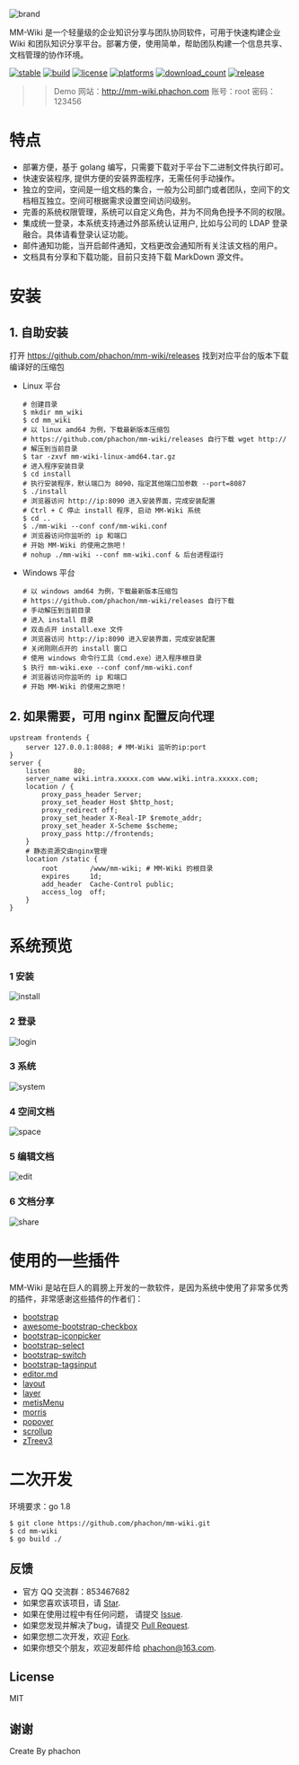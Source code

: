 ![brand](./static/images/logo_sm.png)

MM-Wiki 是一个轻量级的企业知识分享与团队协同软件，可用于快速构建企业 Wiki 和团队知识分享平台。部署方便，使用简单，帮助团队构建一个信息共享、文档管理的协作环境。

[![stable](https://img.shields.io/badge/stable-stable-green.svg)](https://github.com/phachon/mm-wiki/) 
[![build](https://img.shields.io/shippable/5444c5ecb904a4b21567b0ff.svg)](https://travis-ci.org/phachon/mm-wiki)
[![license](http://img.shields.io/badge/license-MIT-red.svg?style=flat)](https://raw.githubusercontent.com/phachon/mm-wiki/master/LICENSE)
[![platforms](https://img.shields.io/badge/platform-All-yellow.svg?style=flat)]()
[![download_count](https://img.shields.io/github/downloads/phachon/mm-wiki/total.svg?style=plastic)](https://github.com/phachon/mm-wiki/releases) 
[![release](https://img.shields.io/github/release/phachon/mm-wiki.svg?style=flat)](https://github.com/phachon/mm-wiki/releases) 

>> Demo 网站：http://mm-wiki.phachon.com 账号：root 密码：123456

# 特点
- 部署方便，基于 golang 编写，只需要下载对于平台下二进制文件执行即可。
- 快速安装程序, 提供方便的安装界面程序，无需任何手动操作。
- 独立的空间，空间是一组文档的集合，一般为公司部门或者团队，空间下的文档相互独立。空间可根据需求设置空间访问级别。
- 完善的系统权限管理，系统可以自定义角色，并为不同角色授予不同的权限。
- 集成统一登录，本系统支持通过外部系统认证用户, 比如与公司的 LDAP 登录融合。具体请看登录认证功能。
- 邮件通知功能，当开启邮件通知，文档更改会通知所有关注该文档的用户。
- 文档具有分享和下载功能，目前只支持下载 MarkDown 源文件。

# 安装
## 1. 自助安装

打开 https://github.com/phachon/mm-wiki/releases 找到对应平台的版本下载编译好的压缩包

- Linux 平台

    ```
    # 创建目录
    $ mkdir mm_wiki
    $ cd mm_wiki
    # 以 linux amd64 为例，下载最新版本压缩包
    # https://github.com/phachon/mm-wiki/releases 自行下载 wget http://
    # 解压到当前目录
    $ tar -zxvf mm-wiki-linux-amd64.tar.gz
    # 进入程序安装目录
    $ cd install
    # 执行安装程序，默认端口为 8090，指定其他端口加参数 --port=8087
    $ ./install
    # 浏览器访问 http://ip:8090 进入安装界面，完成安装配置
    # Ctrl + C 停止 install 程序, 启动 MM-Wiki 系统
    $ cd ..
    $ ./mm-wiki --conf conf/mm-wiki.conf
    # 浏览器访问你监听的 ip 和端口
    # 开始 MM-Wiki 的使用之旅吧！
    # nohup ./mm-wiki --conf mm-wiki.conf & 后台进程运行
    ```

- Windows 平台

    ```
    # 以 windows amd64 为例，下载最新版本压缩包
    # https://github.com/phachon/mm-wiki/releases 自行下载
    # 手动解压到当前目录
    # 进入 install 目录
    # 双击点开 install.exe 文件
    # 浏览器访问 http://ip:8090 进入安装界面，完成安装配置
    # 关闭刚刚点开的 install 窗口
    # 使用 windows 命令行工具（cmd.exe）进入程序根目录
    $ 执行 mm-wiki.exe --conf conf/mm-wiki.conf
    # 浏览器访问你监听的 ip 和端口
    # 开始 MM-Wiki 的使用之旅吧！
    ```

## 2. 如果需要，可用 nginx 配置反向代理
```
upstream frontends {
    server 127.0.0.1:8088; # MM-Wiki 监听的ip:port
}
server {
    listen      80;
    server_name wiki.intra.xxxxx.com www.wiki.intra.xxxxx.com;
    location / {
        proxy_pass_header Server;
        proxy_set_header Host $http_host;
        proxy_redirect off;
        proxy_set_header X-Real-IP $remote_addr;
        proxy_set_header X-Scheme $scheme;
        proxy_pass http://frontends;
    }
    # 静态资源交由nginx管理
    location /static {
        root        /www/mm-wiki; # MM-Wiki 的根目录
        expires     1d;
        add_header  Cache-Control public;
        access_log  off;
    }
}
```

# 系统预览

### 1 安装
![install](./static/images/preview/install.png)
### 2 登录
![login](./static/images/preview/login.png)
### 3 系统
![system](./static/images/preview/system.png)
### 4 空间文档
![space](./static/images/preview/space.png)
### 5 编辑文档
![edit](./static/images/preview/edit.png)
### 6 文档分享
![share](./static/images/preview/share.png)

# 使用的一些插件

MM-Wiki 是站在巨人的肩膀上开发的一款软件，是因为系统中使用了非常多优秀的插件，非常感谢这些插件的作者们：

- [bootstrap](https://github.com/twbs/bootstrap)
- [awesome-bootstrap-checkbox](https://github.com/flatlogic/awesome-bootstrap-checkbox)
- [bootstrap-iconpicker](https://victor-valencia.github.com/bootstrap-iconpicker)
- [bootstrap-select](http://silviomoreto.github.io/bootstrap-select)
- [bootstrap-switch](https://bttstrp.github.io/bootstrap-switch)
- [bootstrap-tagsinput](https://github.com/bootstrap-tagsinput/bootstrap-tagsinput)
- [editor.md](https://github.com/pandao/editor.md)
- [layout](http://jquery-dev.com)
- [layer](http://layer.layui.com/)
- [metisMenu](https://github.com/onokumus/metisMenu)
- [morris](http://morrisjs.github.com/morris.js/)
- [popover](https://github.com/sandywalker/webui-popover)
- [scrollup](http://markgoodyear.com/labs/scrollup/)
- [zTreev3](http://treejs.cn/)

# 二次开发

环境要求：go 1.8
```
$ git clone https://github.com/phachon/mm-wiki.git
$ cd mm-wiki
$ go build ./
```

## 反馈
- 官方 QQ 交流群：853467682
- 如果您喜欢该项目，请 [Star](https://github.com/phachon/mm-wiki/stargazers).
- 如果在使用过程中有任何问题， 请提交 [Issue](https://github.com/phachon/mm-wiki/issues).
- 如果您发现并解决了bug，请提交 [Pull Request](https://github.com/phachon/mm-wiki/pulls).
- 如果您想二次开发，欢迎 [Fork](https://github.com/phachon/mm-wiki/network/members).
- 如果你想交个朋友，欢迎发邮件给 [phachon@163.com](mailto:phachon@163.com).

## License

MIT

谢谢
---
Create By phachon
